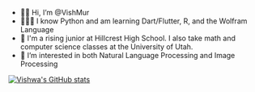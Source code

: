 - 👋🏾 Hi, I’m @VishMur
- 👨🏾‍💻 I know Python and am learning Dart/Flutter, R, and the Wolfram Language
- 🏫 I'm a rising junior at Hillcrest High School. I also take math and computer science classes at the University of Utah.
- 🤔 I’m interested in both Natural Language Processing and Image Processing

[![Vishwa's GitHub stats](https://github-readme-stats.vercel.app/api?username=vishmur)](https://github.com/anuraghazra/github-readme-stats)

<!---
VishMur/VishMur is a ✨ special ✨ repository because its `README.md` (this file) appears on your GitHub profile.
You can click the Preview link to take a look at your changes.
--->
